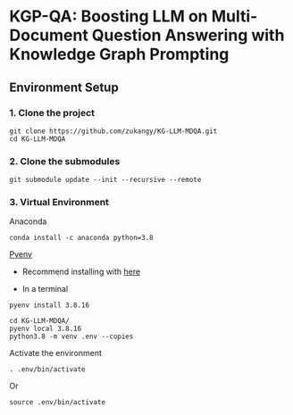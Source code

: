 # KGP-QA: Boosting LLM on Multi-Document Question Answering with Knowledge Graph Prompting

## Environment Setup
### 1. Clone the project
```
git clone https://github.com/zukangy/KG-LLM-MDQA.git
cd KG-LLM-MDQA
```

### 2. Clone the submodules
```
git submodule update --init --recursive --remote
```

### 3. Virtual Environment

Anaconda
```
conda install -c anaconda python=3.8
```

[Pyenv](https://github.com/pyenv/pyenv)

* Recommend installing with [here](https://github.com/pyenv/pyenv?tab=readme-ov-file#basic-github-checkout)

* In a terminal
```
pyenv install 3.8.16
```

```
cd KG-LLM-MDQA/
pyenv local 3.8.16
python3.8 -m venv .env --copies
```
Activate the environment
```
. .env/bin/activate
```
Or
```
source .env/bin/activate
```